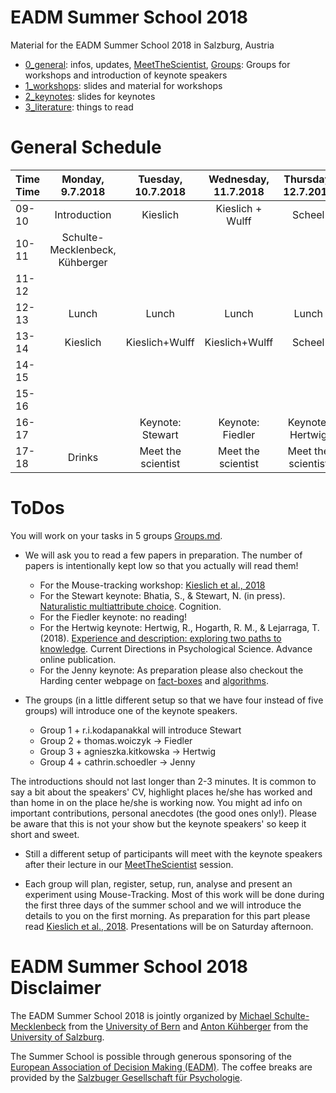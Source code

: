 # EADM Summer School 2018

Material for the EADM Summer School 2018 in Salzburg, Austria

- [0_general](https://github.com/michaelschulte/EADMSummerSchool/tree/master/0_general): infos, updates, [MeetTheScientist](https://github.com/michaelschulte/EADMSummerSchool/tree/master/MeetTheScientist.md), [Groups](https://github.com/michaelschulte/EADMSummerSchool/tree/master/Groups.md): Groups for workshops and introduction of keynote speakers 
- [1_workshops](https://github.com/michaelschulte/EADMSummerSchool/tree/master/1_workshops): slides and material for workshops 
- [2_keynotes](https://github.com/michaelschulte/EADMSummerSchool/tree/master/2_keynotes): slides for keynotes
- [3_literature](https://github.com/michaelschulte/EADMSummerSchool/tree/master/3_literature): things to read

# General Schedule

| Time Time| Monday, 9.7.2018| Tuesday, 10.7.2018| Wednesday, 11.7.2018| Thursday, 12.7.2018| Friday, 13.7.2018| Saturday, 14.7.2018|
|:---|:---:|:---:|:---:|:---:|:---:|:---:|
|09-10| Introduction | Kieslich | Kieslich + Wulff | Scheel | Hawelka | Wulff + Presentations|
|10-11|Schulte-Mecklenbeck, Kühberger||||||				
|11-12|||||||				
|12-13|Lunch|Lunch|	Lunch|	Lunch|	Lunch||
|13-14|Kieslich|Kieslich+Wulff|Kieslich+Wulff|Scheel|Wulff||	
|14-15|||||||				
|15-16|||||||				
|16-17||Keynote: Stewart|	Keynote: Fiedler |	Keynote: Hertwig|	Keynote: Jenny|| 	
|17-18|Drinks|Meet the scientist|	Meet the scientist|	Meet the scientist|	Meet the scientist|	Dinner|

# ToDos

You will work on your tasks in 5 groups [Groups.md](https://github.com/michaelschulte/EADMSummerSchool/tree/master/Groups.md). 

- We will ask you to read a few papers in preparation. The number of papers is intentionally kept low so that you actually will read them!

    - For the Mouse-tracking workshop: [Kieslich et al., 2018](../3_literature/Kieslich2018.pdf)
    - For the Stewart keynote: Bhatia, S., & Stewart, N.  (in press). [Naturalistic multiattribute choice](../3_literature/Bhatia2018.pdf). Cognition.
    - For the Fiedler keynote: no reading!
    - For the Hertwig keynote: Hertwig, R., Hogarth, R. M., & Lejarraga, T. (2018). [Experience and description: exploring two paths to knowledge](../3_literature/Hertwig2018.pdf). Current Directions in Psychological Science. Advance online publication.
    - For the Jenny keynote: As preparation please also checkout the Harding center webpage on [fact-boxes](https://www.harding-center.mpg.de/en/fact-boxes) and [algorithms](https://www.harding-center.mpg.de/en/harding-center/projects-and-collaborations/algorithms-for-clinical-use). 

- The groups (in a little different setup so that we have four instead of five groups) will introduce one of the keynote speakers. 
    - Group 1 + r.i.kodapanakkal will introduce Stewart 
    - Group 2 + thomas.woiczyk -> Fiedler
    - Group 3 + agnieszka.kitkowska -> Hertwig 
    - Group 4 + cathrin.schoedler -> Jenny
    
The introductions should not last longer than 2-3 minutes. It is common to say a bit about the speakers' CV, highlight places he/she has worked and than home in on the place he/she is working now. You might ad info on important contributions, personal anecdotes (the good ones only!). Please be aware that this is not your show but the keynote speakers' so keep it short and sweet.

- Still a different setup of participants will meet with the keynote speakers after their lecture in our [MeetTheScientist](https://github.com/michaelschulte/EADMSummerSchool/tree/master/MeetTheScientist.md) session.

- Each group will plan, register, setup, run, analyse and present an experiment using Mouse-Tracking. Most of this work will be done during the first three days of the summer school and we will introduce the details to you on the first morning. As preparation for this part please read [Kieslich et al., 2018](../3_literature/Kieslich2018.pdf). Presentations will be on Saturday afternoon.


# EADM Summer School 2018 Disclaimer

The EADM Summer School 2018 is jointly organized by [Michael Schulte-Mecklenbeck](http://www.schulte-mecklenbeck.com) from the [University of Bern](http://www.unibe.ch) and [Anton Kühberger](https://ccns.sbg.ac.at/people/kuehberger/) from the [University of Salzburg](http://www.sbg.ac.at). 

The Summer School is possible through generous sponsoring of the [European Association of Decision Making (EADM)](http://www.eadm.eu). The coffee breaks are provided by the [Salzbuger Gesellschaft für Psychologie](https://www.uni-salzburg.at/index.php?id=29480).
